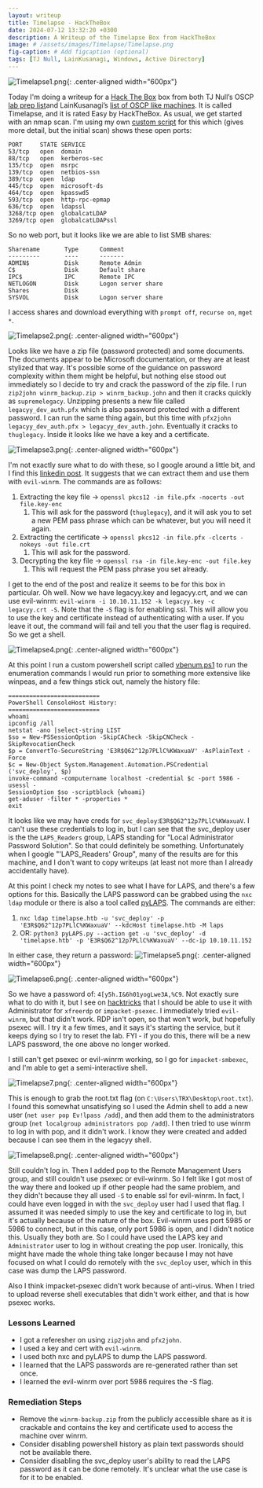 ```yaml
---
layout: writeup
title: Timelapse - HackTheBox
date: 2024-07-12 13:32:20 +0300
description: A Writeup of the Timelapse Box from HackTheBox
image: # /assets/images/Timelapse/Timelapse.png
fig-caption: # Add figcaption (optional)
tags: [TJ Null, LainKusanagi, Windows, Active Directory]
---
```


![Timelapse1.png](/assets/images/Timelapse/Timelapse1.png){: .center-aligned width="600px"}

Today I'm doing a writeup for a [Hack The Box](https://app.hackthebox.com/profile/2013658) box from both TJ Null’s OSCP [lab prep list](https://docs.google.com/spreadsheets/u/1/d/1dwSMIAPIam0PuRBkCiDI88pU3yzrqqHkDtBngUHNCw8/htmlview#)and LainKusanagi’s [list of OSCP like machines](https://www.reddit.com/r/oscp/comments/1c8pzyz/lainkusanagi_list_of_oscp_like_machines/). It is called Timelapse, and it is rated Easy by HackTheBox. As usual, we get started with an nmap scan. I'm using my own [custom script](https://github.com/pentestpop/verybasicenum/blob/main/vbnmap.sh) for this which (gives more detail, but the initial scan) shows these open ports:

```
PORT     STATE SERVICE
53/tcp   open  domain
88/tcp   open  kerberos-sec
135/tcp  open  msrpc
139/tcp  open  netbios-ssn
389/tcp  open  ldap
445/tcp  open  microsoft-ds
464/tcp  open  kpasswd5
593/tcp  open  http-rpc-epmap
636/tcp  open  ldapssl
3268/tcp open  globalcatLDAP
3269/tcp open  globalcatLDAPssl
```

So no web port, but it looks like we are able to list SMB shares:

```
Sharename       Type      Comment
---------       ----      -------
ADMIN$          Disk      Remote Admin
C$              Disk      Default share
IPC$            IPC       Remote IPC
NETLOGON        Disk      Logon server share 
Shares          Disk      
SYSVOL          Disk      Logon server share 
```

I access shares and download everything with `prompt off`, `recurse on`, `mget *`. 

![Timelapse2.png](/assets/images/Timelapse/Timelapse2.png){: .center-aligned width="600px"}

Looks like we have a zip file (password protected) and some documents. The documents appear to be Microsoft documentation, or they are at least stylized that way. It's possible some of the guidance on password complexity within them might be helpful, but nothing else stood out immediately so I decide to try and crack the password of the zip file. I run `zip2john winrm_backup.zip > winrm_backup.john` and then it cracks quickly as `supremelegacy`. Unzipping presents a new file called `legacyy_dev_auth.pfx` which is also password protected with a different password. I can run the same thing again, but this time with `pfx2john legacyy_dev_auth.pfx > legacyy_dev_auth.john`. Eventually it cracks to `thuglegacy`. Inside it looks like we have a key and a certificate. 

![Timelapse3.png](/assets/images/Timelapse/Timelapse3.png){: .center-aligned width="600px"}

I'm not exactly sure what to do with these, so I google around a little bit, and I find this [linkedin post](https://www.linkedin.com/posts/kjohnson422_capturetheflag-oscp-htb-activity-7110979686423240704-T9tZ). It suggests that we can extract them and use them with `evil-winrm`. The commands are as follows:

1. Extracting the key file -> `openssl pkcs12 -in file.pfx -nocerts -out file.key-enc`
	1. This will ask for the password (`thuglegacy`), and it will ask you to set a new PEM pass phrase which can be whatever, but you will need it again. 
2. Extracting the certificate -> `openssl pkcs12 -in file.pfx -clcerts -nokeys -out file.crt` 
	1. This will ask for the password. 
3. Decrypting the key file -> `openssl rsa -in file.key-enc -out file.key` 
	1. This will request the PEM pass phrase you set already. 

I get to the end of the post and realize it seems to be for this box in particular. Oh well. Now we have legacyy.key and legacyy.crt, and we can use evil-winrm: `evil-winrm -i 10.10.11.152 -k legacyy.key -c legacyy.crt -S`. Note that the `-S` flag is for enabling ssl. This will allow you to use the key and certificate instead of authenticating with a user. If you leave it out, the command will fail and tell you that the user flag is required. So we get a shell. 

![Timelapse4.png](/assets/images/Timelapse/Timelapse4.png){: .center-aligned width="600px"}

At this point I run a custom powershell script called [vbenum.ps1](https://github.com/pentestpop/verybasicenum/blob/main/vbenum.ps1) to run the enumeration commands I would run prior to something more extensive like winpeas, and a few things stick out, namely the history file:

```
==========================
PowerShell ConsoleHost History:
==========================
whoami
ipconfig /all
netstat -ano |select-string LIST
$so = New-PSSessionOption -SkipCACheck -SkipCNCheck -SkipRevocationCheck
$p = ConvertTo-SecureString 'E3R$Q62^12p7PLlC%KWaxuaV' -AsPlainText -Force
$c = New-Object System.Management.Automation.PSCredential ('svc_deploy', $p)
invoke-command -computername localhost -credential $c -port 5986 -usessl -
SessionOption $so -scriptblock {whoami}
get-aduser -filter * -properties *
exit
```

It looks like we may have creds for `svc_deploy`:`E3R$Q62^12p7PLlC%KWaxuaV`. I can't use these credentials to log in, but I can see that the svc_deploy user is the the `LAPS_Readers` group, LAPS standing for "Local Administrator Password Solution". So that could definitely be something. Unfortunately when I google "'LAPS_Readers' Group", many of the results are for this machine, and I don't want to copy writeups (at least not more than I already accidentally have).

At this point I check my notes to see what I have for LAPS, and there's a few options for this. Basically the LAPS password can be grabbed using the `nxc ldap` module or there is also a tool called [pyLAPS](https://github.com/p0dalirius/pyLAPS). The commands are either: 
1. `nxc ldap timelapse.htb -u 'svc_deploy' -p 'E3R$Q62^12p7PLlC%KWaxuaV' --kdcHost timelapse.htb -M laps`
2. OR: `python3 pyLAPS.py --action get -u 'svc_deploy' -d 'timelapse.htb' -p 'E3R$Q62^12p7PLlC%KWaxuaV' --dc-ip 10.10.11.152`

In either case, they return a password:
![Timelapse5.png](/assets/images/Timelapse/Timelapse5.png){: .center-aligned width="600px"}

![Timelapse6.png](/assets/images/Timelapse/Timelapse6.png){: .center-aligned width="600px"}

So we have a password of: `4[y5h.I&6h01yogLwe3A,%C9`. Not exactly sure what to do with it, but I see on [hacktricks](https://book.hacktricks.xyz/windows-hardening/active-directory-methodology/laps) that I should be able to use it with Administrator for `xfreerdp` or `impacket-psexec`. I immediately tried `evil-winrm`, but that didn't work. RDP isn't open, so that won't work, but hopefully psexec will. I try it a few times, and it says it's starting the service, but it keeps dying so I try to reset the lab. FYI - if you do this, there will be a new LAPS password, the one above no longer worked. 

I still can't get psexec or evil-winrm working, so I go for `impacket-smbexec`, and I'm able to get a semi-interactive shell. 

![Timelapse7.png](/assets/images/Timelapse/Timelapse7.png){: .center-aligned width="600px"}

This is enough to grab the root.txt flag (on `C:\Users\TRX\Desktop\root.txt`). I found this somewhat unsatisfying so I used the Admin shell to add a new user (`net user pop Ev!lpass /add`), and then add them to the administrators group (`net localgroup administrators pop /add`). I then tried to use winrm to log in with pop, and it didn't work. I know they were created and added because I can see them in the legacyy shell. 

![Timelapse8.png](/assets/images/Timelapse/Timelapse8.png){: .center-aligned width="600px"}

Still couldn't log in. Then I added pop to the Remote Management Users group, and still couldn't use psexec or evil-winrm. So I felt like I got most of the way there and looked up if other people had the same problem, and they didn't because they all used `-S` to enable ssl for evil-winrm. In fact, I could have even logged in with the `svc_deploy` user had I used that flag. I assumed it was needed simply to use the key and certificate to log in, but it's actually because of the nature of the box. Evil-winrm uses port 5985 or 5986 to connect, but in this case, only port 5986 is open, and I didn't notice this. Usually they both are. So I could have used the LAPS key and `Administrator` user to log in without creating the pop user. Ironically, this might have made the whole thing take longer because I may not have focused on what I could do remotely with the `svc_deploy` user, which in this case was dump the LAPS password. 

Also I think impacket-psexec didn't work because of anti-virus. When I tried to upload reverse shell executables that didn't work either, and that is how psexec works. 

### Lessons Learned
- I got a referesher on using `zip2john` and `pfx2john`. 
- I used a key and cert with `evil-winrm`. 
- I used both nxc and pyLAPS to dump the LAPS password.
- I learned that the LAPS passwords are re-generated rather than set once. 
- I learned the evil-winrm over port 5986 requires the -S flag. 

### Remediation Steps
- Remove the `winrm-backup.zip` from the publicly accessible share as it is crackable and contains the key and certificate used to access the machine over winrm. 
- Consider disabling powershell history as plain text passwords should not be available there. 
- Consider disabling the svc_deploy user's ability to read the LAPS password as it can be done remotely. It's unclear what the use case is for it to be enabled. 